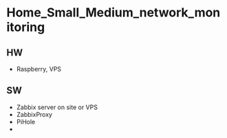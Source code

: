 # Home_Small_Medium_network_monitoring

## HW 
- Raspberry, VPS

## SW
- Zabbix server on site or VPS
- ZabbixProxy
- PiHole
- 
